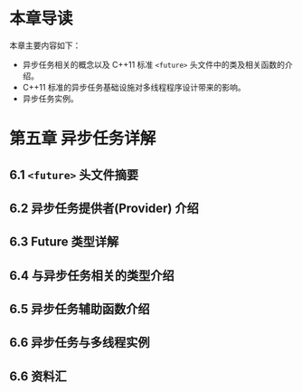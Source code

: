 ﻿# 本章导读 #

本章主要内容如下：

- 异步任务相关的概念以及 C++11 标准 `<future>` 头文件中的类及相关函数的介绍。
- C++11 标准的异步任务基础设施对多线程程序设计带来的影响。
- 异步任务实例。

# 第五章 异步任务详解 #

## 6.1 `<future>` 头文件摘要 ##

## 6.2 异步任务提供者(Provider) 介绍 ##

## 6.3 Future 类型详解 ##

## 6.4 与异步任务相关的类型介绍 ##

## 6.5 异步任务辅助函数介绍 ##

## 6.6 异步任务与多线程实例 ##

## 6.6 资料汇 ##